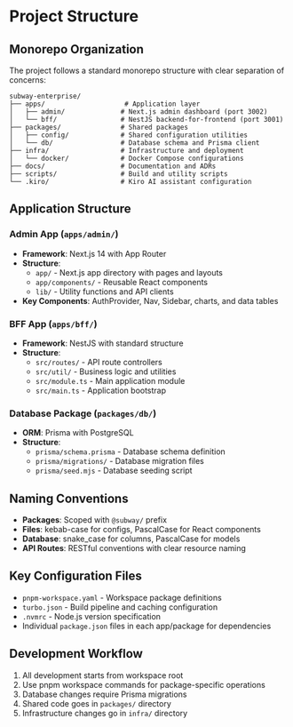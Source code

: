 # Project Structure

## Monorepo Organization

The project follows a standard monorepo structure with clear separation of concerns:

```
subway-enterprise/
├── apps/                    # Application layer
│   ├── admin/              # Next.js admin dashboard (port 3002)
│   └── bff/                # NestJS backend-for-frontend (port 3001)
├── packages/               # Shared packages
│   ├── config/             # Shared configuration utilities
│   └── db/                 # Database schema and Prisma client
├── infra/                  # Infrastructure and deployment
│   └── docker/             # Docker Compose configurations
├── docs/                   # Documentation and ADRs
├── scripts/                # Build and utility scripts
└── .kiro/                  # Kiro AI assistant configuration
```

## Application Structure

### Admin App (`apps/admin/`)
- **Framework**: Next.js 14 with App Router
- **Structure**: 
  - `app/` - Next.js app directory with pages and layouts
  - `app/components/` - Reusable React components
  - `lib/` - Utility functions and API clients
- **Key Components**: AuthProvider, Nav, Sidebar, charts, and data tables

### BFF App (`apps/bff/`)
- **Framework**: NestJS with standard structure
- **Structure**:
  - `src/routes/` - API route controllers
  - `src/util/` - Business logic and utilities
  - `src/module.ts` - Main application module
  - `src/main.ts` - Application bootstrap

### Database Package (`packages/db/`)
- **ORM**: Prisma with PostgreSQL
- **Structure**:
  - `prisma/schema.prisma` - Database schema definition
  - `prisma/migrations/` - Database migration files
  - `prisma/seed.mjs` - Database seeding script

## Naming Conventions

- **Packages**: Scoped with `@subway/` prefix
- **Files**: kebab-case for configs, PascalCase for React components
- **Database**: snake_case for columns, PascalCase for models
- **API Routes**: RESTful conventions with clear resource naming

## Key Configuration Files

- `pnpm-workspace.yaml` - Workspace package definitions
- `turbo.json` - Build pipeline and caching configuration
- `.nvmrc` - Node.js version specification
- Individual `package.json` files in each app/package for dependencies

## Development Workflow

1. All development starts from workspace root
2. Use pnpm workspace commands for package-specific operations
3. Database changes require Prisma migrations
4. Shared code goes in `packages/` directory
5. Infrastructure changes go in `infra/` directory
